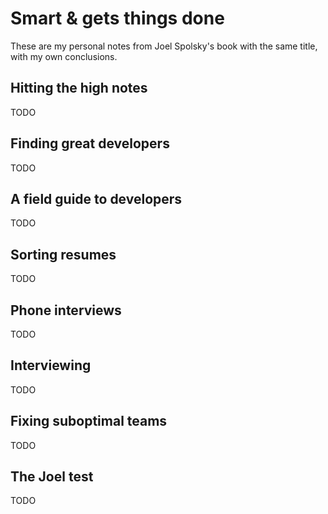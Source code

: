 Smart & gets things done
========================
These are my personal notes from Joel Spolsky's book with the same title,
with my own conclusions.


Hitting the high notes
----------------------
TODO


Finding great developers
------------------------
TODO


A field guide to developers
---------------------------
TODO


Sorting resumes
---------------
TODO


Phone interviews
----------------
TODO


Interviewing
------------
TODO


Fixing suboptimal teams
-----------------------
TODO


The Joel test
-------------
TODO
